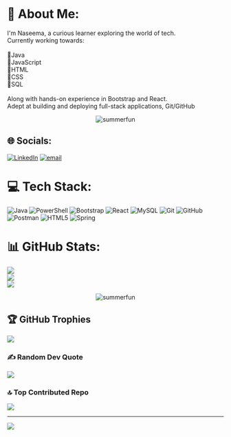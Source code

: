 # 💫 About Me:
I'm Naseema, a curious learner exploring the world of tech.<br>Currently working towards:<br><br>🌻Java<br>🌻JavaScript<br>🌻HTML<br>🌻CSS<br>🌻SQL<br><br>Along with hands-on experience in Bootstrap and React.<br>Adept at building and deploying full-stack applications, Git/GitHub

<p align="center">
  <img src="https://github.com/user-attachments/assets/63be4e94-6dff-4602-93f7-cda746bab6d2" alt="summerfun">
</p>

## 🌐 Socials:
[![LinkedIn](https://img.shields.io/badge/LinkedIn-%230077B5.svg?logo=linkedin&logoColor=white)](https://linkedin.com/in/hnaseema) [![email](https://img.shields.io/badge/Email-D14836?logo=gmail&logoColor=white)](mailto:asiknaseema@gmail.com) 

# 💻 Tech Stack:
![Java](https://img.shields.io/badge/java-%23ED8B00.svg?style=for-the-badge&logo=openjdk&logoColor=white) ![PowerShell](https://img.shields.io/badge/PowerShell-%235391FE.svg?style=for-the-badge&logo=powershell&logoColor=white) ![Bootstrap](https://img.shields.io/badge/bootstrap-%238511FA.svg?style=for-the-badge&logo=bootstrap&logoColor=white) ![React](https://img.shields.io/badge/react-%2320232a.svg?style=for-the-badge&logo=react&logoColor=%2361DAFB) ![MySQL](https://img.shields.io/badge/mysql-4479A1.svg?style=for-the-badge&logo=mysql&logoColor=white) ![Git](https://img.shields.io/badge/git-%23F05033.svg?style=for-the-badge&logo=git&logoColor=white) ![GitHub](https://img.shields.io/badge/github-%23121011.svg?style=for-the-badge&logo=github&logoColor=white) ![Postman](https://img.shields.io/badge/Postman-FF6C37?style=for-the-badge&logo=postman&logoColor=white) ![HTML5](https://img.shields.io/badge/html5-%23E34F26.svg?style=for-the-badge&logo=html5&logoColor=white) ![Spring](https://img.shields.io/badge/spring-%236DB33F.svg?style=for-the-badge&logo=spring&logoColor=white)
# 📊 GitHub Stats:
![](https://github-readme-stats.vercel.app/api?username=Hnaseemap&theme=radical&hide_border=false&include_all_commits=true&count_private=false)<br/>
![](https://nirzak-streak-stats.vercel.app/?user=Hnaseemap&theme=radical&hide_border=false)<br/>
![](https://github-readme-stats.vercel.app/api/top-langs/?username=Hnaseemap&theme=radical&hide_border=false&include_all_commits=true&count_private=false&layout=compact)

<p align="center">
  <img src="https://github.com/user-attachments/assets/029168cd-95d9-43ab-8b1b-3c9d981b19e4" alt="summerfun">
</p>


## 🏆 GitHub Trophies
![](https://github-profile-trophy.vercel.app/?username=Hnaseemap&theme=radical&no-frame=true&no-bg=false&margin-w=4)

### ✍️ Random Dev Quote
![](https://quotes-github-readme.vercel.app/api?type=horizontal&theme=radical)

### 🔝 Top Contributed Repo
![](https://github-contributor-stats.vercel.app/api?username=Hnaseemap&limit=5&theme=dark&combine_all_yearly_contributions=true)

---
[![](https://visitcount.itsvg.in/api?id=Hnaseemap&icon=0&color=0)](https://visitcount.itsvg.in)

<!-- Proudly created with GPRM ( https://gprm.itsvg.in ) -->
